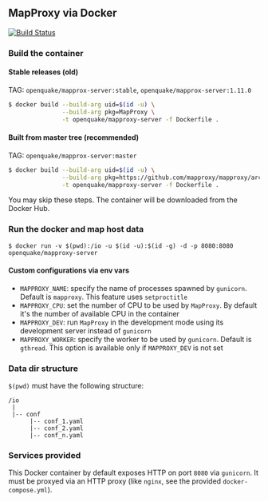 ## MapProxy via Docker
[![Build Status](https://travis-ci.com/gem/oq-mapproxy-docker.svg?branch=master)](https://travis-ci.com/gem/oq-mapproxy-docker)

### Build the container

#### Stable releases (old)

TAG: `openquake/mapprox-server:stable`, `openquake/mapprox-server:1.11.0`

```bash
$ docker build --build-arg uid=$(id -u) \
               --build-arg pkg=MapProxy \
               -t openquake/mapproxy-server -f Dockerfile .
```

#### Built from master tree (recommended)

TAG: `openquake/mapprox-server:master`

```bash
$ docker build --build-arg uid=$(id -u) \
               --build-arg pkg=https://github.com/mapproxy/mapproxy/archive/master.zip \
               -t openquake/mapproxy-server -f Dockerfile .
```

You may skip these steps. The container will be downloaded from the Docker Hub.

### Run the docker and map host data

```
$ docker run -v $(pwd):/io -u $(id -u):$(id -g) -d -p 8080:8080 openquake/mapproxy-server
```

#### Custom configurations via env vars

- `MAPPROXY_NAME`: specify the name of processes spawned by `gunicorn`. Default is `mapproxy`. This feature uses `setproctitle`
- `MAPPROXY_CPU`: set the number of CPU to be used by `MapProxy`. By default it's the number of available CPU in the container
- `MAPPROXY_DEV`: run `MapProxy` in the development mode using its development server instead of `gunicorn`
- `MAPPROXY_WORKER`: specify the worker to be used by `gunicorn`. Default is `gthread`. This option is available only if `MAPPROXY_DEV` is not set


### Data dir structure

`$(pwd)` must have the following structure:

```
/io
 |
 |-- conf
      |-- conf_1.yaml
      |-- conf_2.yaml
      |-- conf_n.yaml
```

### Services provided

This Docker container by default exposes HTTP on port `8080` via `gunicorn`. It must be proxyed via an HTTP proxy (like `nginx`, see the provided `docker-compose.yml`).

